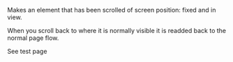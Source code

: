 
Makes an element that has been scrolled of screen position: fixed and in view.

When you scroll back to where it is normally visible it is readded back to the normal page flow.

See test page




